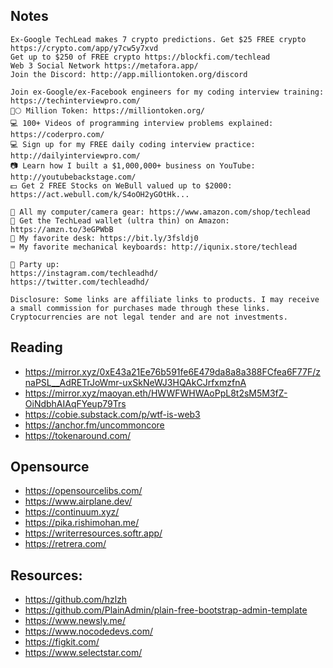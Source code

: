 ## Notes

```
Ex-Google TechLead makes 7 crypto predictions. Get $25 FREE crypto https://crypto.com/app/y7cw5y7xvd
Get up to $250 of FREE crypto https://blockfi.com/techlead
Web 3 Social Network https://metafora.app/
Join the Discord: http://app.milliontoken.org/discord

Join ex-Google/ex-Facebook engineers for my coding interview training: https://techinterviewpro.com/
🚀🌕 Million Token: https://milliontoken.org/
💻 100+ Videos of programming interview problems explained: https://coderpro.com/
💻 Sign up for my FREE daily coding interview practice: http://dailyinterviewpro.com/
📷 Learn how I built a $1,000,000+ business on YouTube: http://youtubebackstage.com/
💵 Get 2 FREE Stocks on WeBull valued up to $2000: https://act.webull.com/k/S4oOH2yGOtHk...

🛒 All my computer/camera gear: https://www.amazon.com/shop/techlead
🎁 Get the TechLead wallet (ultra thin) on Amazon: https://amzn.to/3eGPWbB
💁 My favorite desk: https://bit.ly/3fsldj0
⌨️ My favorite mechanical keyboards: http://iqunix.store/techlead

🎉 Party up:
https://instagram.com/techleadhd/
https://twitter.com/techleadhd/

Disclosure: Some links are affiliate links to products. I may receive a small commission for purchases made through these links. Cryptocurrencies are not legal tender and are not investments.
```

## Reading

- https://mirror.xyz/0xE43a21Ee76b591fe6E479da8a8a388FCfea6F77F/znaPSL__AdRETrJoWmr-uxSkNeWJ3HQAkCJrfxmzfnA
- https://mirror.xyz/maoyan.eth/HWWFWHWAoPpL8t2sM5M3fZ-OiNdbhAIAqFYeup79Trs
- https://cobie.substack.com/p/wtf-is-web3
- https://anchor.fm/uncommoncore
- https://tokenaround.com/

## Opensource

- https://opensourcelibs.com/
- https://www.airplane.dev/
- https://continuum.xyz/
- https://pika.rishimohan.me/
- https://writerresources.softr.app/
- https://retrera.com/

## Resources:

- https://github.com/hzlzh
- https://github.com/PlainAdmin/plain-free-bootstrap-admin-template
- https://www.newsly.me/
- https://www.nocodedevs.com/
- https://figkit.com/
- https://www.selectstar.com/